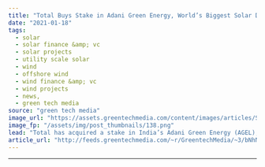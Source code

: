 ```yaml
---
title: "Total Buys Stake in Adani Green Energy, World’s Biggest Solar Developer"
date: "2021-01-18"
tags: 
  - solar
  - solar finance &amp; vc
  - solar projects
  - utility scale solar
  - wind
  - offshore wind
  - wind finance &amp; vc
  - wind projects
  - news,
  - green tech media
source: "green tech media"
image_url: "https://assets.greentechmedia.com/content/images/articles/Solar_Project_Adani_Renewables_XL_Credit_AGEL.jpg"
image_fp: "/assets/img/post_thumbnails/138.png"
lead: "Total has acquired a stake in India’s Adani Green Energy (AGEL), a move that continues to push the French oil major ahead of its European peers when it comes to renewables. AGEL has 3 gigawatts of operating renewable capacity, another 3 GW under cons ..."
article_url: "http://feeds.greentechmedia.com/~r/GreentechMedia/~3/bNhNghM2RVU/total-buys-stake-in-adani-green-energy-the-worlds-biggest-solar-developer"
---
```


---
